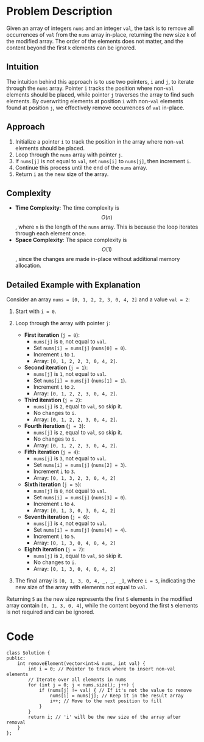 # Problem Description
Given an array of integers `nums` and an integer `val`, the task is to remove all occurrences of `val` from the `nums` array in-place, returning the new size `k` of the modified array. The order of the elements does not matter, and the content beyond the first `k` elements can be ignored.

## Intuition
The intuition behind this approach is to use two pointers, `i` and `j`, to iterate through the `nums` array. Pointer `i` tracks the position where non-`val` elements should be placed, while pointer `j` traverses the array to find such elements. By overwriting elements at position `i` with non-`val` elements found at position `j`, we effectively remove occurrences of `val` in-place.

## Approach
1. Initialize a pointer `i` to track the position in the array where non-`val` elements should be placed.
2. Loop through the `nums` array with pointer `j`.
3. If `nums[j]` is not equal to `val`, set `nums[i]` to `nums[j]`, then increment `i`.
4. Continue this process until the end of the `nums` array.
5. Return `i` as the new size of the array.

## Complexity
- **Time Complexity**: The time complexity is $$O(n)$$, where `n` is the length of the `nums` array. This is because the loop iterates through each element once.
- **Space Complexity**: The space complexity is $$O(1)$$, since the changes are made in-place without additional memory allocation.

## Detailed Example with Explanation
Consider an array `nums = [0, 1, 2, 2, 3, 0, 4, 2]` and a value `val = 2`:

1. Start with `i = 0`.
2. Loop through the array with pointer `j`:
   - **First iteration** (`j = 0`):
     - `nums[j]` is `0`, not equal to `val`.
     - Set `nums[i] = nums[j]` (`nums[0] = 0`).
     - Increment `i` to `1`.
     - Array: `[0, 1, 2, 2, 3, 0, 4, 2]`.
   - **Second iteration** (`j = 1`):
     - `nums[j]` is `1`, not equal to `val`.
     - Set `nums[i] = nums[j]` (`nums[1] = 1`).
     - Increment `i` to `2`.
     - Array: `[0, 1, 2, 2, 3, 0, 4, 2]`.
   - **Third iteration** (`j = 2`):
     - `nums[j]` is `2`, equal to `val`, so skip it.
     - No changes to `i`.
     - Array: `[0, 1, 2, 2, 3, 0, 4, 2]`.
   - **Fourth iteration** (`j = 3`):
     - `nums[j]` is `2`, equal to `val`, so skip it.
     - No changes to `i`.
     - Array: `[0, 1, 2, 2, 3, 0, 4, 2]`.
   - **Fifth iteration** (`j = 4`):
     - `nums[j]` is `3`, not equal to `val`.
     - Set `nums[i] = nums[j]` (`nums[2] = 3`).
     - Increment `i` to `3`.
     - Array: `[0, 1, 3, 2, 3, 0, 4, 2]`
   - **Sixth iteration** (`j = 5`):
     - `nums[j]` is `0`, not equal to `val`.
     - Set `nums[i] = nums[j]` (`nums[3] = 0`).
     - Increment `i` to `4`.
     - Array: `[0, 1, 3, 0, 3, 0, 4, 2]`
   - **Seventh iteration** (`j = 6`):
     - `nums[j]` is `4`, not equal to `val`.
     - Set `nums[i] = nums[j]` (`nums[4] = 4`).
     - Increment `i` to `5`.
     - Array: `[0, 1, 3, 0, 4, 0, 4, 2]`
   - **Eighth iteration** (`j = 7`):
     - `nums[j]` is `2`, equal to `val`, so skip it.
     - No changes to `i`.
     - Array: `[0, 1, 3, 0, 4, 0, 4, 2]`

3. The final array is `[0, 1, 3, 0, 4, _, _, _]`, where `i = 5`, indicating the new size of the array with elements not equal to `val`.

Returning `5` as the new size represents the first `5` elements in the modified array contain `[0, 1, 3, 0, 4]`, while the content beyond the first `5` elements is not required and can be ignored.

# Code
```
class Solution {
public:
    int removeElement(vector<int>& nums, int val) {
        int i = 0; // Pointer to track where to insert non-val elements
        // Iterate over all elements in nums
        for (int j = 0; j < nums.size(); j++) {
            if (nums[j] != val) { // If it's not the value to remove
                nums[i] = nums[j]; // Keep it in the result array
                i++; // Move to the next position to fill
            }
        }
        return i; // 'i' will be the new size of the array after removal
    }
};
```